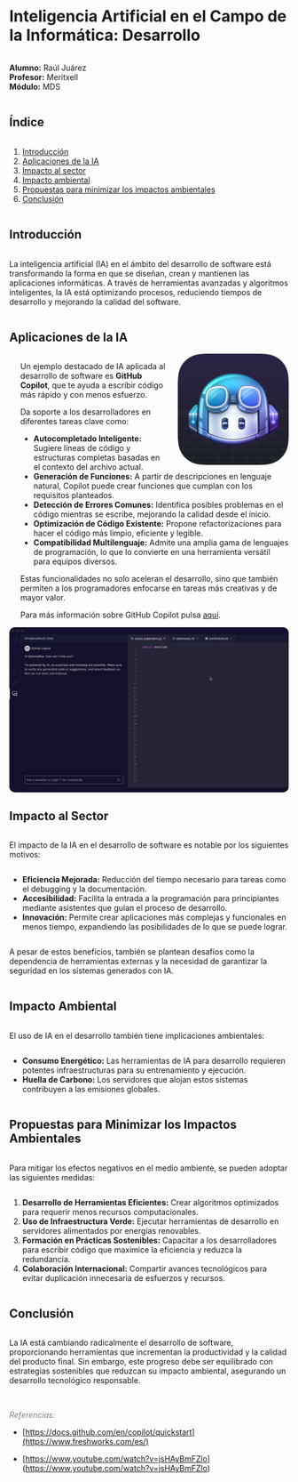 <div style="display: flex; margin: 0 auto; flex-direction: column; width: 100%; max-width: 1100px">

# Inteligencia Artificial en el Campo de la Informática: Desarrollo

**Alumno:** Raúl Juárez  
**Profesor:** Meritxell  
**Módulo:** MDS

## Índice
1. [Introducción](#introducción)
2. [Aplicaciones de la IA](#aplicaciones-de-la-ia)
3. [Impacto al sector](#impacto-al-sector)
4. [Impacto ambiental](#impacto-ambiental)
5. [Propuestas para minimizar los impactos ambientales](#propuestas-para-minimizar-los-impactos-ambientales)
6. [Conclusión](#conclusión)

## Introducción
La inteligencia artificial (IA) en el ámbito del desarrollo de software está transformando la forma en que se diseñan, crean y mantienen las aplicaciones informáticas. A través de herramientas avanzadas y algoritmos inteligentes, la IA está optimizando procesos, reduciendo tiempos de desarrollo y mejorando la calidad del software.

## Aplicaciones de la IA

<div style="margin-left: 20px;">
  <img src="./LogoGitHubCopitlot.png" alt="Logo de GitHub Copilot" width="200" style="float: right; margin-left: 20px;">

  Un ejemplo destacado de IA aplicada al desarrollo de software es **GitHub Copilot**, que te ayuda a escribir código más rápido y con menos esfuerzo. 

  Da soporte a los desarrolladores en diferentes tareas clave como:

  - **Autocompletado Inteligente:** Sugiere líneas de código y estructuras completas basadas en el contexto del archivo actual.
  - **Generación de Funciones:** A partir de descripciones en lenguaje natural, Copilot puede crear funciones que cumplan con los requisitos planteados.
  - **Detección de Errores Comunes:** Identifica posibles problemas en el código mientras se escribe, mejorando la calidad desde el inicio.
  - **Optimización de Código Existente:** Propone refactorizaciones para hacer el código más limpio, eficiente y legible.
  - **Compatibilidad Multilenguaje:** Admite una amplia gama de lenguajes de programación, lo que lo convierte en una herramienta versátil para equipos diversos.

  Estas funcionalidades no solo aceleran el desarrollo, sino que también permiten a los programadores enfocarse en tareas más creativas y de mayor valor.

  Para más información sobre GitHub Copilot pulsa [aquí](https://docs.github.com/en/copilot/about-github-copilot/what-is-github-copilot).
</div>
<img src="./interfazCop.png" alt="Imagen Copitlot" style="border-radius: 10px;">

## Impacto al Sector
El impacto de la IA en el desarrollo de software es notable por los siguientes motivos:

- **Eficiencia Mejorada:** Reducción del tiempo necesario para tareas como el debugging y la documentación.
- **Accesibilidad:** Facilita la entrada a la programación para principiantes mediante asistentes que guían el proceso de desarrollo.
- **Innovación:** Permite crear aplicaciones más complejas y funcionales en menos tiempo, expandiendo las posibilidades de lo que se puede lograr.

A pesar de estos beneficios, también se plantean desafíos como la dependencia de herramientas externas y la necesidad de garantizar la seguridad en los sistemas generados con IA.

## Impacto Ambiental
El uso de IA en el desarrollo también tiene implicaciones ambientales:

- **Consumo Energético:** Las herramientas de IA para desarrollo requieren potentes infraestructuras para su entrenamiento y ejecución.
- **Huella de Carbono:** Los servidores que alojan estos sistemas contribuyen a las emisiones globales.

## Propuestas para Minimizar los Impactos Ambientales
Para mitigar los efectos negativos en el medio ambiente, se pueden adoptar las siguientes medidas:

1. **Desarrollo de Herramientas Eficientes:** Crear algoritmos optimizados para requerir menos recursos computacionales.
2. **Uso de Infraestructura Verde:** Ejecutar herramientas de desarrollo en servidores alimentados por energías renovables.
3. **Formación en Prácticas Sostenibles:** Capacitar a los desarrolladores para escribir código que maximice la eficiencia y reduzca la redundancia.
4. **Colaboración Internacional:** Compartir avances tecnológicos para evitar duplicación innecesaria de esfuerzos y recursos.

## Conclusión
La IA está cambiando radicalmente el desarrollo de software, proporcionando herramientas que incrementan la productividad y la calidad del producto final. Sin embargo, este progreso debe ser equilibrado con estrategias sostenibles que reduzcan su impacto ambiental, asegurando un desarrollo tecnológico responsable.
</div>

<br>

*<span style='color:grey'> Referencias: </span>*

- [https://docs.github.com/en/copilot/quickstart](https://www.freshworks.com/es/)

- [https://www.youtube.com/watch?v=jsHAyBmFZlo] (https://www.youtube.com/watch?v=jsHAyBmFZlo)
  

     
